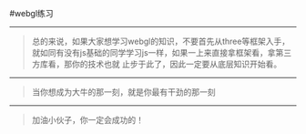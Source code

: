 #webgl练习

--------

 > 总的来说，如果大家想学习webgl的知识，不要首先从three等框架入手，就如同有没有js基础的同学学习js一样，如果一上来直接拿框架看，拿第三方库看，那你的技术也就
   止步于此了，因此一定要从底层知识开始看。

--------

 > 当你想成为大牛的那一刻，就是你最有干劲的那一刻

---

 > 加油小伙子，你一定会成功的！
